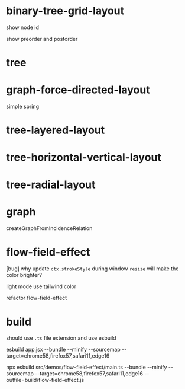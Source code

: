 # binary-tree-grid-layout

show node id

show preorder and postorder

# tree

# graph-force-directed-layout

simple spring

# tree-layered-layout

# tree-horizontal-vertical-layout

# tree-radial-layout

# graph

createGraphFromIncidenceRelation

# flow-field-effect

[bug] why update `ctx.strokeStyle` during window `resize` will make the color brighter?

light mode use tailwind color

refactor flow-field-effect

# build

should use `.ts` file extension and use esbuild

esbuild app.jsx --bundle --minify --sourcemap --target=chrome58,firefox57,safari11,edge16

npx esbuild src/demos/flow-field-effect/main.ts --bundle --minify --sourcemap --target=chrome58,firefox57,safari11,edge16 --outfile=build/flow-field-effect.js
